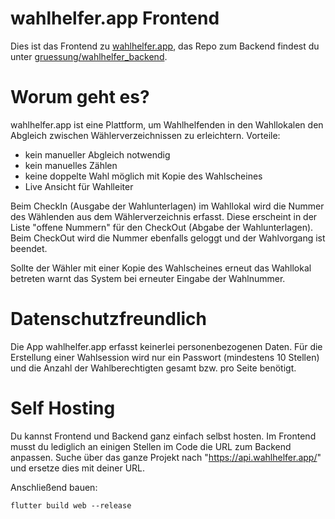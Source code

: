 # wahlhelfer.app Frontend

Dies ist das Frontend zu [wahlhelfer.app](https://wahlhelfer.app), das Repo zum Backend findest du unter [gruessung/wahlhelfer_backend](https://github.com/gruessung/wahlhelfer_backend).

# Worum geht es?
wahlhelfer.app ist eine Plattform, um Wahlhelfenden in den Wahllokalen den Abgleich zwischen Wählerverzeichnissen zu erleichtern.
Vorteile:
* kein manueller Abgleich notwendig
* kein manuelles Zählen 
* keine doppelte Wahl möglich mit Kopie des Wahlscheines
* Live Ansicht für Wahlleiter

Beim CheckIn (Ausgabe der Wahlunterlagen) im Wahllokal wird die Nummer des Wählenden aus dem Wählerverzeichnis erfasst. Diese erscheint in der Liste "offene Nummern" für den CheckOut (Abgabe der Wahlunterlagen).
Beim CheckOut wird die Nummer ebenfalls geloggt und der Wahlvorgang ist beendet.

Sollte der Wähler mit einer Kopie des Wahlscheines erneut das Wahllokal betreten warnt das System bei erneuter Eingabe der Wahlnummer. 

# Datenschutzfreundlich
Die App wahlhelfer.app erfasst keinerlei personenbezogenen Daten. Für die Erstellung einer Wahlsession wird nur ein Passwort (mindestens 10 Stellen) und die Anzahl der Wahlberechtigten gesamt bzw. pro Seite benötigt.

# Self Hosting
Du kannst Frontend und Backend ganz einfach selbst hosten.
Im Frontend musst du lediglich an einigen Stellen im Code die URL zum Backend anpassen.
Suche über das ganze Projekt nach "https://api.wahlhelfer.app/" und ersetze dies mit deiner URL.

Anschließend bauen:

```
flutter build web --release
```